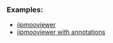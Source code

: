 ### Examples:
- [iipmooviewer](./iipmooviewer/index.htm)
- [iipmooviewer with annotations](./iipmooviewer/annotations.htm)
